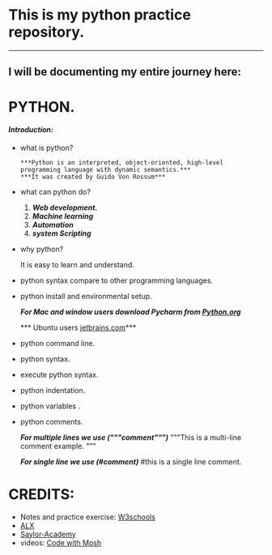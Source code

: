 # This is my python practice repository.
---------------------------------------------------------------------------------------------------------------------------------------------------
I will be documenting my entire journey here:
---------------------------------------------------------------------------------------------------------------------------------------------------

# PYTHON.
#### *Introduction:*

- what is python?
  
      ***Python is an interpreted, object-oriented, high-level programming language with dynamic semantics.***
      ***It was created by Guido Von Rossum***
  
- what can python do?
  
   1. ***Web development.***
   2. ***Machine learning***
   3. ***Automation***
   4. ***system Scripting***
      
- why python?
  
  It is easy to learn  and understand.
  
- python syntax compare to other programming languages.
- python install and environmental setup.
  
    ***For Mac and window users download Pycharm from [Python.org](https://www.python.org/)***
  
    *** Ubuntu users [jetbrains.com](https://www.jetbrains.com/pycharm/)***
  
- python command line.
- python syntax.
- execute python syntax.
- python indentation.
- python variables .
- python comments.
  
  ***For multiple lines we use ("""comment""")***
    """This is a
     multi-line comment
   example.
  """
  
  ***For single line we use (#comment)***
  #this is a single line comment.

# CREDITS:
- Notes and practice exercise:
 [W3schools](https://profile.w3schools.com/)
- [ALX](https://www.alxafrica.com/)
- [Saylor-Academy](https://learn.saylor.org/)
- videos:
 [Code with Mosh](https://youtu.be/kqtD5dpn9C8?feature=shared)
